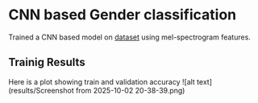 # CNN based Gender classification
Trained a CNN based model on [dataset](https://www.kaggle.com/datasets/murtadhanajim/gender-recognition-by-voiceoriginal) using mel-spectrogram features.
## Trainig Results
Here is a plot showing train and validation accuracy
![alt text](results/Screenshot from 2025-10-02 20-38-39.png)
